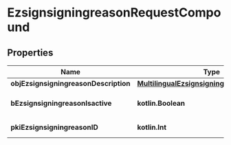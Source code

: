 
# EzsignsigningreasonRequestCompound

## Properties
| Name | Type | Description | Notes |
| ------------ | ------------- | ------------- | ------------- |
| **objEzsignsigningreasonDescription** | [**MultilingualEzsignsigningreasonDescription**](MultilingualEzsignsigningreasonDescription.md) |  |  |
| **bEzsignsigningreasonIsactive** | **kotlin.Boolean** | Whether the ezsignsigningreason is active or not |  |
| **pkiEzsignsigningreasonID** | **kotlin.Int** | The unique ID of the Ezsignsigningreason |  [optional] |



